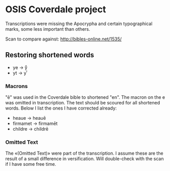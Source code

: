 # OSIS Coverdale project

Transcriptions were missing the Apocrypha and certain typographical marks, some less important than others.

Scan to compare against: http://bibles-online.net/1535/

## Restoring shortened words
* ye -> yͤ
* yt -> yͭ

### Macrons

"ē" was used in the Coverdale bible to shortened "en". The macron on the e was omitted in transcription. The text should be scoured for all shortened words. Below I list the ones I have corrected already:

* heaue -> heauē
* firmamet -> firmamēt
* childre -> childrē

### Omitted Text
The «(Omitted Text)» were part of the transcription. I assume these are the result of a small difference in versification. Will double-check with the scan if I have some free time.
